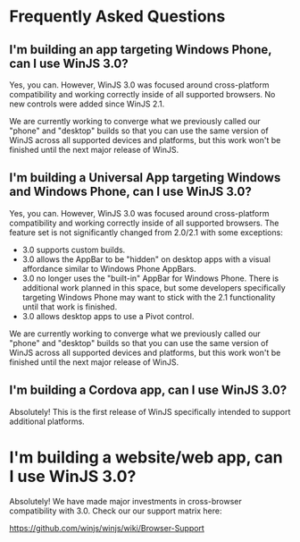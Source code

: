 # Frequently Asked Questions

## I'm building an app targeting Windows Phone, can I use WinJS 3.0?

Yes, you can. However, WinJS 3.0 was focused around cross-platform compatibility and working correctly inside of all supported browsers. No new controls were added since WinJS 2.1.

We are currently working to converge what we previously called our "phone" and "desktop" builds so that you can use the same version of WinJS across all supported devices and platforms, but this work won't be finished until the next major release of WinJS.

## I'm building a Universal App targeting Windows and Windows Phone, can I use WinJS 3.0?

Yes, you can. However, WinJS 3.0 was focused around cross-platform compatibility and working correctly inside of all supported browsers. The feature set is not significantly changed from 2.0/2.1 with some exceptions:

* 3.0 supports custom builds.
* 3.0 allows the AppBar to be "hidden" on desktop apps with a visual affordance similar to Windows Phone AppBars.
* 3.0 no longer uses the "built-in" AppBar for Windows Phone. There is additional work planned in this space, but some developers specifically targeting Windows Phone may want to stick with the 2.1 functionality until that work is finished.
* 3.0 allows desktop apps to use a Pivot control.

We are currently working to converge what we previously called our "phone" and "desktop" builds so that you can use the same version of WinJS across all supported devices and platforms, but this work won't be finished until the next major release of WinJS.


## I'm building a Cordova app, can I use WinJS 3.0?

Absolutely! This is the first release of WinJS specifically intended to support additional platforms.

# I'm building a website/web app, can I use WinJS 3.0?

Absolutely! We have made major investments in cross-browser compatibility with 3.0. Check our our support matrix here:

https://github.com/winjs/winjs/wiki/Browser-Support

